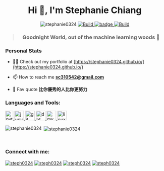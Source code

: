 <h1 align="center">Hi 👋, I'm Stephanie Chiang</h1>

<p align="center">
    <img src="https://komarev.com/ghpvc/?username=stephanie0324&color=green" alt="stephanie0324" />
    <a href="https://huggingface.co/C-MTEB">
        <img alt="Build" src="https://img.shields.io/github/stars/stephanie0324/ML_practrice.svg?color=yellow&style=flat&label=STARS&logoColor=white">
    </a>
    <a href="https://github.com/stephanie0324/ML_practrice/forks">
        <img alt="badge" src="https://img.shields.io/github/forks/stephanie0324/ML_practrice.svg?style=flat&label=FORKS">
    </a>
    <a href="https://github.com/FlagOpen/FlagEmbedding">
            <img alt="Build" src="https://img.shields.io/badge/Contribution-Welcome-lightblue">
    </a>
</p>


> <h3 align="center"> Goodnight World, out of the machine learning woods 🌲</h3>

### Personal Stats
- 👨‍💻 Check out my portfolio at [https://stephanie0324.github.io/](https://stephanie0324.github.io/)

- 📫 How to reach me **sc310542@gmail.com**

- 🌟 Fav quote **比你優秀的人比你更努力**

<h3 align="left">Languages and Tools:</h3>
<p align="left"> <a href="https://www.python.org" target="_blank"> <img src="https://upload.wikimedia.org/wikipedia/commons/thumb/c/c3/Python-logo-notext.svg/1869px-Python-logo-notext.svg.png" alt="python" width="25" height="30"/> </a><a href="https://jupyter.org" target="_blank"> <img src="https://blogs.swarthmore.edu/its/wp-content/uploads/2020/08/jupyter.png" alt="jupy" width="30" height="30"/> <a href="https://git-scm.com/" target="_blank"> <img src="https://www.vectorlogo.zone/logos/git-scm/git-scm-icon.svg" alt="git" width="30" height="30"/> </a> <a href="https://www.getdbt.com" target="_blank"> <img src="https://seeklogo.com/images/D/dbt-logo-500AB0BAA7-seeklogo.com.png" alt="dbt" width="30" height="30"/> </a><a href="https://www.mysql.com" target="_blank"> <img src="https://lwcom.ru/upload/resize_cache/iblock/664/576_487_1/fhq2w33h042s3guk1of6a8fud41tj4r5.jpg" alt="mysql" width="30" height="30"/> </a> <a href="https://www.linux.org/" target="_blank"> <img src="https://cdn-icons-png.flaticon.com/512/518/518713.png" alt="linux" width="30" height="30"/> </a> </p>

<p><img align="left" src="https://github-readme-stats.vercel.app/api/top-langs?username=stephanie0324&show_icons=true&locale=en&layout=compact" alt="stephanie0324" /></p>
<p>&nbsp;<img align="center" src="https://github-readme-stats.vercel.app/api?username=stephanie0324&show_icons=true&locale=en" alt="stephanie0324" /></p>
</br>

<h3 align="left">Connect with me:</h3>
<p align="left">
<a href="https://www.facebook.com/profile.php?id=100005029028402&locale=zh_TW" target="blank"><img align="center" src="https://img.shields.io/badge/Facebook-1877F2?style=for-the-badge&logo=facebook&logoColor=white" alt="steph0324" /></a>
<a href="https://www.linkedin.com/in/stephanie-chiang-42100b165/" target="blank"><img align="center" src="https://img.shields.io/badge/LinkedIn-0077B5?style=for-the-badge&logo=linkedin&logoColor=white" alt="steph0324"/></a>
<a href="https://www.instagram.com/yrs_2499?igsh=MXJ5MHNpc2ZxNHh5NA%3D%3D&utm_source=qr" target="blank"><img align="center" src="https://img.shields.io/badge/Instagram-E4405F?style=for-the-badge&logo=instagram&logoColor=white" alt="steph0324" /></a>
<a href="https://www.youtube.com/channel/UCpIrOv7O2R7HfpCEMQEOOKQ" target="blank"><img align="center" src="https://img.shields.io/badge/YouTube-FF0000?style=for-the-badge&logo=youtube&logoColor=white" alt="steph0324" /></a>
</p>

